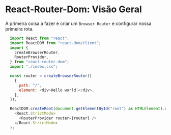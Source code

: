 # React-Router-Dom: Visão Geral
A primeira coisa a fazer é criar um `Browser Router` e configurar nossa primeira rota.

```js
  import React from "react";
  import ReactDOM from "react-dom/client";
  import {
    createBrowserRouter,
    RouterProvider,
  } from "react-router-dom";
  import "./index.css";

  const router = createBrowserRouter([
    {
      path: "/",
      element: <div>Hello world!</div>,
    },
  ]);

  ReactDOM.createRoot(document.getElementById("root") as HTMLElement).render(
    <React.StrictMode>
      <RouterProvider router={router} />
    </React.StrictMode>
  );
```